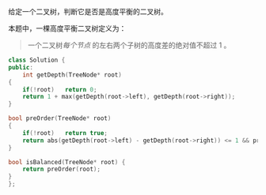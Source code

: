 给定一个二叉树，判断它是否是高度平衡的二叉树。

本题中，一棵高度平衡二叉树定义为：

> 一个二叉树*每个节点* 的左右两个子树的高度差的绝对值不超过 1 。

 

```c++
class Solution {
public:
    int getDepth(TreeNode* root)
{
    if(!root)   return 0;
    return 1 + max(getDepth(root->left), getDepth(root->right));
}

bool preOrder(TreeNode* root)
{
    if(!root)   return true;
    return abs(getDepth(root->left) - getDepth(root->right)) <= 1 && preOrder(root->left) && preOrder(root->right);
}

bool isBalanced(TreeNode* root) {
    return preOrder(root);
}
};
```

